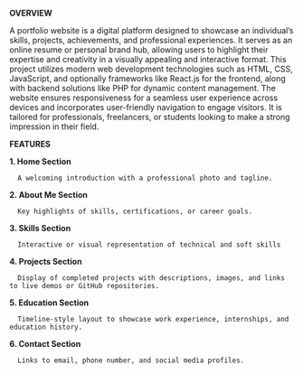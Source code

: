 **OVERVIEW**

A portfolio website is a digital platform designed to showcase an individual’s skills, projects, achievements, and professional experiences. It serves as an online resume or personal brand hub, allowing users to highlight their expertise and creativity in a visually appealing and interactive format. This project utilizes modern web development technologies such as HTML, CSS, JavaScript, and optionally frameworks like React.js for the frontend, along with backend solutions like PHP for dynamic content management. The website ensures responsiveness for a seamless user experience across devices and incorporates user-friendly navigation to engage visitors. It is tailored for professionals, freelancers, or students looking to make a strong impression in their field.

**FEATURES**

**1. Home Section**

      A welcoming introduction with a professional photo and tagline.

**2. About Me Section**

      Key highlights of skills, certifications, or career goals.
      
**3. Skills Section**

      Interactive or visual representation of technical and soft skills 
      
**4. Projects Section**

      Display of completed projects with descriptions, images, and links to live demos or GitHub repositories.
      
**5. Education Section**

      Timeline-style layout to showcase work experience, internships, and education history.
      
**6. Contact Section**

      Links to email, phone number, and social media profiles.
